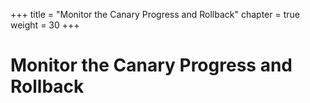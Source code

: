 +++
title = "Monitor the Canary Progress and Rollback"
chapter = true
weight = 30
+++

# Monitor the Canary Progress and Rollback

[//]: # (add content here)